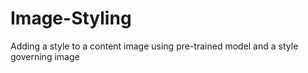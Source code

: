 # Image-Styling
Adding a style to a content image using pre-trained model and a style governing image
